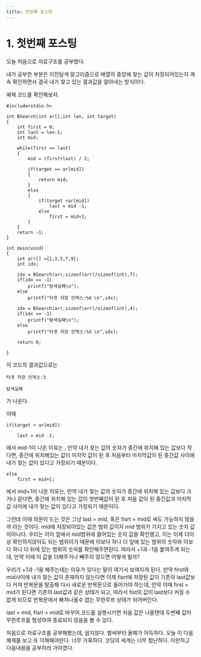```yaml
---
title: 첫번째 포스팅
---
```


# 1. 첫번째 포스팅
오늘 처음으로 자료구조를 공부했다.

내가 공부한 부분은 이진탐색 알고리즘으로
배열의 중앙에 찾는 값이 저장되어있는지 
계속 확인하면서 결국 내가 찾고 있는 결과값을 
알아내는 방식이다. 

예제 코드를 확인해보자.

	#include<stdio.h>

	int BSearch(int ar[],int len, int target)
	{
		int first = 0;
		int last = len-1;
		int mid;
	
		while(first <= last)
		{
			mid = (first+last) / 2;

			if(target == ar[mid])
			{
				return mid;
			}
			else
			{
				if(target <ar[mid])
					last = mid -1;
				else
					first = mid+1;
			}
		}
		return -1;
	}

	int main(void)
	{
		int arr[] ={1,3,5,7,9};
		int idx;

		idx = BSearch(arr,sizeof(arr)/sizeof(int),7);
		if(idx == -1)
			printf("탐색실패\n");
		else
			printf("타겟 저장 인덱스:%d \n",idx);
		
		idx = BSearch(arr,sizeof(arr)/sizeof(int),4);
		if(idx == -1)
			printf("탐색실패\n");
		else
			printf("타겟 저장 인덱스:%d \n",idx);

		return 0;
	
	}

이 코드의 결과값으로는 

    타겟 저장 인덱스:3

    탐색실패

가 나온다. 

이때 

	if(target < ar[mid])	
 
    	last = mid -1;

에서 mid-1이 나온 이유는 , 만약 내가 찾는 값의 숫자가 중간에 위치해 있는 값보다 작다면, 중간에 위치해있는 값이 마지막 값이 된 후 처음부터 마지막값이 된 중간값 사이에 내가 찾는 값이 있다고 가정되기 때문이다. 
	
	else
		first = mid+1;

에서 mid+1이 나온 이유는, 만약 내가 찾는 값의 숫자가 중간에 위치해 있는 값보다 크거나 같다면, 중간에 위치해 있는 값이 첫번째값이 된 후 처음 값이 된 중간값과 마지막 값 사이에 내가 찾는 값이 있다고 가정되기 때문이다.

그런데 이때 의문이 드는 것은 그냥 
    last = mid, 혹은 fisrt = mid로 써도 가능하지 않을까 라는 것이다. 
    mid에 저장되어있는 값은 범위 값이지 mid 범위가 가지고 있는 숫자 값이아니다. 우리는 이미 앞에서 mid범위에 들어있는 숫자 값을 확인했고, 이는 이제 더이상 확인하지않아도 되는 범위이기 때문에 이보다 하나 더 앞에 있는 범위의 숫자와 이보다 하나 더 뒤에  있는 범위의 숫자를 확인해주면된다. 따라서 +1과 -1을 붙여주게 되는데, 만약 이때 이 값을 더해주거나 빼주지 않으면 어떻게 될까?

우리가 +1과 -1을 해주는데는 이유가 있다는 말이 여기서 보여지게 된다. 만약 first와 mid사이에 내가 찾는 값이 존재하지 않는다면 이제 fisrt에 저장된 값이 기존의 last값보다 커져 반복문을 탈출해 다시 새로운 반복문으로 들어가야 하는데, 만약 이때 first = mid가 된다면 기존의 last값과 같은 상태가 되고, 따라서 fist의 값이 last보다 커질 수 없게 되므로 반복문에서 빠져나올수 없는 무한루프 상태가 되어버린다. 

last = mid, fisrt = mid로 바꾸어 코드를 실행시키면 처음 값은 나올텐데 두번째 값이 무한루프를 형성하여 종료되지 않음을 볼 수 있다. 

처음으로 자료구조를 공부해봤는데, 쉽지않다. 벌써부터 올해가 아득하다. 오늘 이 다음 예제를 보고 또 이해해야한다. 너무 가혹하다. 코딩의 세계는 너무 험난하다. 이만하고 다음내용을  공부하러 가야겠다. 
    


